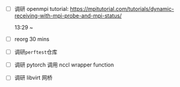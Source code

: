 * [ ] 调研 openmpi tutorial: <https://mpitutorial.com/tutorials/dynamic-receiving-with-mpi-probe-and-mpi-status/>

    13:29 ~ 

* [ ] reorg 30 mins

* [ ] 调研`perftest`仓库

* [ ] 调研 pytorch 调用 nccl wrapper function

* [ ] 调研 libvirt 网桥

